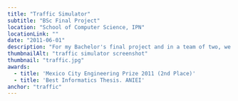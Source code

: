 ```yaml
---
title: "Traffic Simulator"
subtitle: "BSc Final Project"
location: "School of Computer Science, IPN"
locationLink: ""
date: "2011-06-01"
description: "For my Bachelor's final project and in a team of two, we developed a web traffic simulator. I worked in the front-end using the Geolayers library and in the geographic backend using Geoserver and PostgreSQL. The simulator core was based on multi-agent systems and Petri networks; you can think of it as water (cars) filling out pipes (streets). Simulated data was up to 81% accurate (72% on average) compared to real traffic data. It was possible to simulate the entire Mexico City's traffic network. You can watch a simulation running <a target='_blank' href=' https://goo.gl/B8dSbV'>here</a>"
thumbnailAlt: "traffic simulator screenshot"
thumbnail: "traffic.jpg"
awards:
  - title: 'Mexico City Engineering Prize 2011 (2nd Place)'
  - title: 'Best Informatics Thesis. ANIEI'
anchor: "traffic"
---
```

